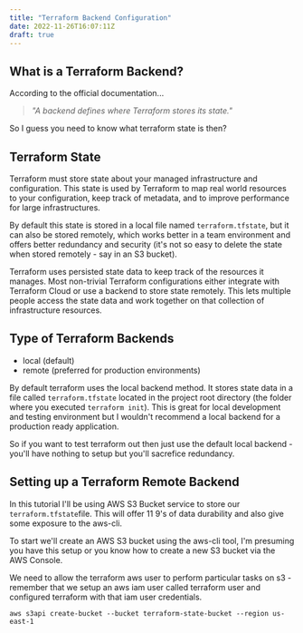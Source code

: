 ```yaml
---
title: "Terraform Backend Configuration"
date: 2022-11-26T16:07:11Z
draft: true
---
```


## What is a Terraform Backend?

According to the official documentation...

> *"A backend defines where Terraform stores its state."*

So I guess you need to know what terraform state is then?

## Terraform State

Terraform must store state about your managed infrastructure and configuration. This state is used by Terraform to map real world resources to your configuration, keep track of metadata, and to improve performance for large infrastructures.

By default this state is stored in a local file named `terraform.tfstate`, but it can also be stored remotely, which works better in a team environment and offers better redundancy and security (it's not so easy to delete the state when stored remotely - say in an S3 bucket).

Terraform uses persisted state data to keep track of the resources it manages. Most non-trivial Terraform configurations either integrate with Terraform Cloud or use a backend to store state remotely. This lets multiple people access the state data and work together on that collection of infrastructure resources.

## Type of Terraform Backends

- local (default)
- remote (preferred for production environments)

By default terraform uses the local backend method. It stores state data in a file called `terraform.tfstate` located in the project root directory (the folder where you executed `terraform init`). This is great for local development and testing environment but I wouldn't recommend a local backend for a production ready application.

So if you want to test terraform out then just use the default local backend - you'll have nothing to setup but you'll sacrefice redundancy.

## Setting up a Terraform Remote Backend

In this tutorial I'll be using AWS S3 Bucket service to store our `terraform.tfstate`file. This will offer 11 9's of data durability and also give some exposure to the aws-cli.

To start we'll create an AWS S3 bucket using the aws-cli tool, I'm presuming you have this setup or you know how to create a new S3 bucket via the AWS Console.

We need to allow the terraform aws user to perform particular tasks on s3 - remember that we setup an aws iam user called terraform user and configured terraform with that iam user credentials.

```
aws s3api create-bucket --bucket terraform-state-bucket --region us-east-1
```